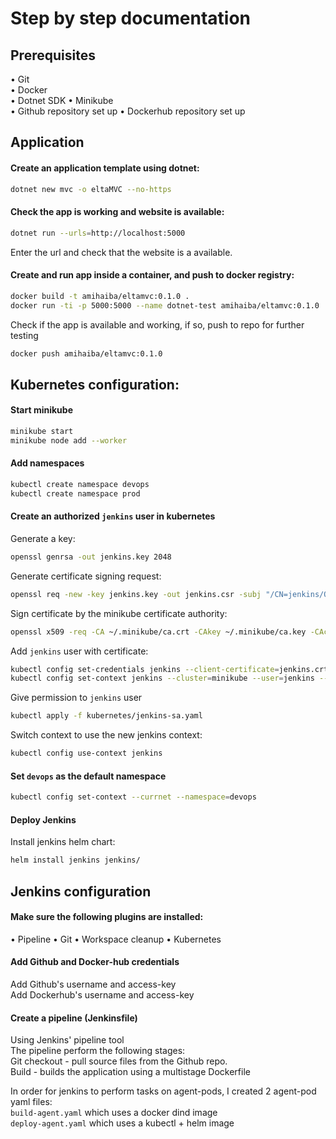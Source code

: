 # Step by step documentation
## Prerequisites
• Git  
• Docker  
• Dotnet SDK
• Minikube  
• Github repository set up
• Dockerhub repository set up

## Application
#### Create an application template using dotnet:
```bash
dotnet new mvc -o eltaMVC --no-https
```
#### Check the app is working and website is available:
```bash
dotnet run --urls=http://localhost:5000
```
Enter the url and check that the website is a available.  
#### Create and run app inside a container, and push to docker registry:
```bash
docker build -t amihaiba/eltamvc:0.1.0 .
docker run -ti -p 5000:5000 --name dotnet-test amihaiba/eltamvc:0.1.0
```
Check if the app is available and working, if so, push to repo for further testing
```bash
docker push amihaiba/eltamvc:0.1.0
```

## Kubernetes configuration:
#### Start minikube
```bash
minikube start
minikube node add --worker
```
#### Add namespaces
```bash
kubectl create namespace devops
kubectl create namespace prod
```

#### Create an authorized `jenkins` user in kubernetes
Generate a key:
```bash
openssl genrsa -out jenkins.key 2048
```
Generate certificate signing request:
```bash
openssl req -new -key jenkins.key -out jenkins.csr -subj "/CN=jenkins/O=devops/O=minikube.com"
```
Sign certificate by the minikube certificate authority:
```bash
openssl x509 -req -CA ~/.minikube/ca.crt -CAkey ~/.minikube/ca.key -CAcreateserial -days 730 -in jenkins.csr -out jenkins.crt
```
Add `jenkins` user with certificate:
```bash
kubectl config set-credentials jenkins --client-certificate=jenkins.crt --client-key=jenkins.key
kubectl config set-context jenkins --cluster=minikube --user=jenkins --namespace=devops
```
Give permission to `jenkins` user
```bash
kubectl apply -f kubernetes/jenkins-sa.yaml
```
Switch context to use the new jenkins context:
```bash
kubectl config use-context jenkins
```
#### Set `devops` as the default namespace
```bash
kubectl config set-context --currnet --namespace=devops
```

#### Deploy Jenkins
Install jenkins helm chart:
```bash
helm install jenkins jenkins/
```

## Jenkins configuration  
#### Make sure the following plugins are installed:  
• Pipeline
• Git
• Workspace cleanup
• Kubernetes  
  
#### Add Github and Docker-hub credentials  
Add Github's username and access-key  
Add Dockerhub's username and access-key  

#### Create a pipeline (Jenkinsfile)  
Using Jenkins' pipeline tool  
The pipeline perform the following stages:  
Git checkout - pull source files from the Github repo.  
Build - builds the application using a multistage Dockerfile  

In order for jenkins to perform tasks on agent-pods, I created 2 agent-pod yaml files:  
`build-agent.yaml` which uses a docker dind image  
`deploy-agent.yaml` which uses a kubectl + helm image  

